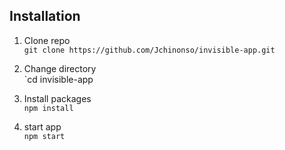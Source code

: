 
## Installation

1. Clone repo    
`git clone https://github.com/Jchinonso/invisible-app.git`    

2. Change directory    
`cd invisible-app      

3. Install packages    
`npm install`    
 
4. start app    
`npm start`    
   

   
